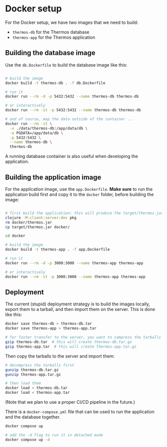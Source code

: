# Docker setup

For the Docker setup, we have two images that we need to build:

+ `thermos-db` for the Thermos database
+ `thermos-app` for the Thermos application


## Building the database image

Use the `db.Dockerfile` to build the database image like this:

```bash

# build the image
docker build -t thermos-db . -f db.Dockerfile

# run it
docker run --rm -d -p 5432:5432 --name thermos-db thermos-db

# or interactively
docker run --rm -it -p 5432:5432 --name thermos-db thermos-db

# and of course, map the data outside of the container ...
docker run --rm -it \
  -v ./data/thermos-db:/app/data/db \
  -e PGDATA=/app/data/db \
  -p 5432:5432 \
  --name thermos-db \
  thermos-db
```

A running database container is also useful when developing the application.


## Building the application image

For the application image, use the `app.Dockerfile`. **Make sure** to run the
application build first and copy it to the `docker` folder, before building the
image:

```bash

# first build the application; this will produce the target/thermos.jar file
clojure -M:client:server:dev pkg
rm docker/thermos.jar
cp target/thermos.jar docker/

cd docker

# build the image
docker build -t thermos-app . -f app.Dockerfile

# run it
docker run --rm -d -p 3000:3000 --name thermos-app thermos-app

# or interactively
docker run --rm -it -p 3000:3000 --name thermos-app thermos-app
```


## Deployment

The current (stupid) deployment strategy is to build the images locally, export
them to a tarball, and then import them on the server. This is done like this:

```bash
docker save thermos-db > thermos-db.tar
docker save thermos-app > thermos-app.tar

# for faster transfer to the server, you want to compress the tarballs
gzip thermos-db.tar  # this will create thermos-db.tar.gz
gzip thermos-app.tar  # this will create thermos-app.tar.gz
```

Then copy the tarballs to the server and import them:

```bash
# decompress the tarballs first
gunzip thermos-db.tar.gz
gunzip thermos-app.tar.gz

# then load them
docker load < thermos-db.tar
docker load < thermos-app.tar
```

(Note that we plan to use a proper CI/CD pipeline in the future.)

There is a `docker-compose.yml` file that can be used to run the application
and the database together.

```bash
docker compose up

# add the -d flag to run it in detached mode
docker compose up -d
```
